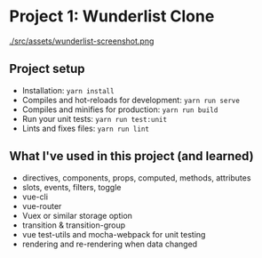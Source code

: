 # Project 1: Wunderlist Clone

[./src/assets/wunderlist-screenshot.png](https://youtu.be/Lw_b6m5H9Jk)

## Project setup

- Installation: `yarn install`
- Compiles and hot-reloads for development: `yarn run serve`
- Compiles and minifies for production: `yarn run build`
- Run your unit tests: `yarn run test:unit`
- Lints and fixes files: `yarn run lint`

## What I've used in this project (and learned)

- directives, components, props, computed, methods, attributes
- slots, events, filters, toggle
- vue-cli
- vue-router
- Vuex or similar storage option
- transition & transition-group
- vue test-utils and mocha-webpack for unit testing
- rendering and re-rendering when data changed

